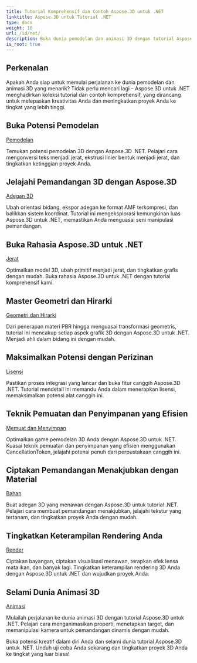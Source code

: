 ```yaml
---
title: Tutorial Komprehensif dan Contoh Aspose.3D untuk .NET
linktitle: Aspose.3D untuk Tutorial .NET
type: docs
weight: 10
url: /id/net/
description: Buka dunia pemodelan dan animasi 3D dengan tutorial Aspose.3D untuk .NET. Tingkatkan proyek Anda dengan mudah – mulai dari rendering hingga ekstrusi linier.
is_root: true
---
```

## Perkenalan

Apakah Anda siap untuk memulai perjalanan ke dunia pemodelan dan animasi 3D yang menarik? Tidak perlu mencari lagi – Aspose.3D untuk .NET menghadirkan koleksi tutorial dan contoh komprehensif, yang dirancang untuk melepaskan kreativitas Anda dan meningkatkan proyek Anda ke tingkat yang lebih tinggi.

##  Buka Potensi Pemodelan
[Pemodelan](./3d-modeling/)

Temukan potensi pemodelan 3D dengan Aspose.3D .NET. Pelajari cara mengonversi teks menjadi jerat, ekstrusi linier bentuk menjadi jerat, dan tingkatkan ketinggian proyek Anda.


##  Jelajahi Pemandangan 3D dengan Aspose.3D
[Adegan 3D](./3d-scene/)

Ubah orientasi bidang, ekspor adegan ke format AMF terkompresi, dan balikkan sistem koordinat. Tutorial ini mengeksplorasi kemungkinan luas Aspose.3D untuk .NET, memastikan Anda menguasai seni manipulasi pemandangan.

##  Buka Rahasia Aspose.3D untuk .NET
[Jerat](./meshes/)

Optimalkan model 3D, ubah primitif menjadi jerat, dan tingkatkan grafis dengan mudah. Buka rahasia Aspose.3D untuk .NET dengan tutorial komprehensif kami.


##  Master Geometri dan Hirarki
[Geometri dan Hirarki](./geometry-and-hierarchy/)

Dari penerapan materi PBR hingga menguasai transformasi geometris, tutorial ini mencakup setiap aspek grafik 3D dengan Aspose.3D untuk .NET. Menjadi ahli dalam bidang ini dengan mudah.

##  Maksimalkan Potensi dengan Perizinan
[Lisensi](./license/)

Pastikan proses integrasi yang lancar dan buka fitur canggih Aspose.3D .NET. Tutorial mendetail ini memandu Anda dalam menerapkan lisensi, memaksimalkan potensi alat canggih ini.

##  Teknik Pemuatan dan Penyimpanan yang Efisien
[Memuat dan Menyimpan](./loading-and-saving/)

Optimalkan game pemodelan 3D Anda dengan Aspose.3D untuk .NET. Kuasai teknik pemuatan dan penyimpanan yang efisien menggunakan CancellationToken, jelajahi potensi penuh dari perpustakaan canggih ini.

##  Ciptakan Pemandangan Menakjubkan dengan Material
[Bahan](./materials/)

Buat adegan 3D yang menawan dengan Aspose.3D untuk tutorial .NET. Pelajari cara membuat pemandangan menakjubkan, jelajahi tekstur yang tertanam, dan tingkatkan proyek Anda dengan mudah.

##  Tingkatkan Keterampilan Rendering Anda
[Render](./rendering/)

Ciptakan bayangan, ciptakan visualisasi menawan, terapkan efek lensa mata ikan, dan banyak lagi. Tingkatkan keterampilan rendering 3D Anda dengan Aspose.3D untuk .NET dan wujudkan proyek Anda.

##  Selami Dunia Animasi 3D
[Animasi](./animation/)

Mulailah perjalanan ke dunia animasi 3D dengan tutorial Aspose.3D untuk .NET. Pelajari cara menganimasikan properti, menetapkan target, dan memanipulasi kamera untuk pemandangan dinamis dengan mudah.


Buka potensi kreatif dalam diri Anda dan selami dunia tutorial Aspose.3D untuk .NET. Unduh uji coba Anda sekarang dan tingkatkan proyek 3D Anda ke tingkat yang luar biasa!